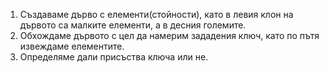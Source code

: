 ﻿1. Създаваме дърво с елементи(стойности), като в левия клон на дървото са малките елементи, а в десния големите.
2. Обхождаме дървото с цел да намерим зададения ключ, като по пътя извеждаме елементите.
3. Определяме дали присъства ключа или не.

